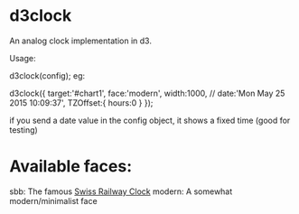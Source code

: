 d3clock
=======

An analog clock implementation in d3.

Usage:

d3clock(config);
eg:

d3clock({
	target:'#chart1',
	face:'modern',
	width:1000,
	// date:'Mon May 25 2015 10:09:37',
	TZOffset:{
		hours:0
	}
});


if you send a date value in the config object, it shows a fixed time (good for testing)


Available faces:
================

sbb: The famous [Swiss Railway Clock](https://en.wikipedia.org/wiki/Swiss_railway_clock)
modern: A somewhat modern/minimalist face
